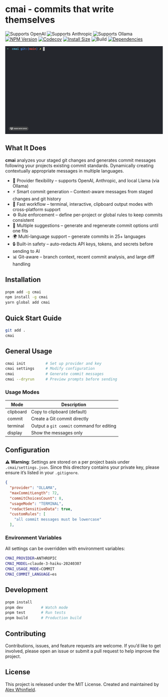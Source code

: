 # cmai - commits that write themselves

![Supports OpenAI](https://img.shields.io/badge/⚡-openai-05a57e)
![Supports Anthropic](https://img.shields.io/badge/⚡-anthropic-d87757)
![Supports Ollama](https://img.shields.io/badge/⚡-ollama-f2f2f2)
[![NPM Version](https://img.shields.io/npm/v/cmai?logo=npm&color=f11f7a)](https://www.npmjs.com/package/cmai)
[![Codecov](https://img.shields.io/codecov/c/github/alexwhin/cmai?logo=codecov&color=f11f7a)](https://codecov.io/gh/alexwhin/cmai)
[![Install Size](https://img.shields.io/badge/dynamic/json?url=https%3A%2F%2Fpackagephobia.com%2Fv2%2Fapi.json%3Fp%3Dcmai&query=$.install.pretty&label=size&color=2ea44f)](https://packagephobia.com/result?p=cmai)
![Build](https://img.shields.io/github/actions/workflow/status/alexwhin/cmai/pipeline.yml?branch=main&color=2ea44f)
[![Dependencies](https://img.shields.io/librariesio/release/npm/cmai?color=2ea44f&label=dep)](https://libraries.io/npm/cmai)

![cmai terminal example](example.gif)

## What It Does

**cmai** analyzes your staged git changes and generates commit messages following your projects existing commit standards. Dynamically creating contextually appropriate messages in multiple languages.

- 🧩 Provider flexibility – supports OpenAI, Anthropic, and local Llama (via Ollama)
- ⚡ Smart commit generation – Context-aware messages from staged changes and git history
- 🏃 Fast workflow – terminal, interactive, clipboard output modes with cross-platform support
- ⚙️ Rule enforcement – define per-project or global rules to keep commits consistent
- 📝 Multiple suggestions – generate and regenerate commit options until one fits
- 🌍 Multi-language support – generate commits in 25+ languages
- 🔒 Built-in safety – auto-redacts API keys, tokens, and secrets before sending to AI
- 📊 Git-aware – branch context, recent commit analysis, and large diff handling

## Installation

```bash
pnpm add -g cmai
npm install -g cmai
yarn global add cmai
```

## Quick Start Guide

```bash
git add .
cmai
```

## General Usage

```bash
cmai init         # Set up provider and key
cmai settings     # Modify configuration
cmai              # Generate commit messages
cmai --dryrun     # Preview prompts before sending
```

### Usage Modes

| Mode      | Description                               |
| --------- | ----------------------------------------- |
| clipboard | Copy to clipboard (default)               |
| commit    | Create a Git commit directly              |
| terminal  | Output a `git commit` command for editing |
| display   | Show the messages only                    |

## Configuration

**⚠️ Warning**: Settings are stored on a per project basis under `.cmai/settings.json`. Since this directory contains your private key, please ensure it’s listed in your `.gitignore`.

```json
{
  "provider": "OLLAMA",
  "maxCommitLength": 72,
  "commitChoicesCount": 8,
  "usageMode": "TERMINAL",
  "redactSensitiveData": true,
  "customRules": [
    "all commit messages must be lowercase"
  ],
```

### Environment Variables

All settings can be overridden with environment variables:

```bash
CMAI_PROVIDER=ANTHROPIC
CMAI_MODEL=claude-3-haiku-20240307
CMAI_USAGE_MODE=COMMIT
CMAI_COMMIT_LANGUAGE=es
```

## Development

```bash
pnpm install
pnpm dev        # Watch mode
pnpm test       # Run tests
pnpm build      # Production build
```

## Contributing

Contributions, issues, and feature requests are welcome.
If you’d like to get involved, please open an issue or submit a pull request to help improve the project.

## License

This project is released under the MIT License.
Created and maintained by [Alex Whinfield](https://github.com/alexwhin).
